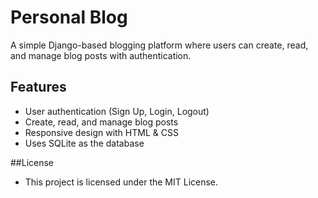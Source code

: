 # Personal Blog

A simple Django-based blogging platform where users can create, read, and manage blog posts with authentication.

## Features
- User authentication (Sign Up, Login, Logout)
- Create, read, and manage blog posts
- Responsive design with HTML & CSS
- Uses SQLite as the database

##License
- This project is licensed under the MIT License.
